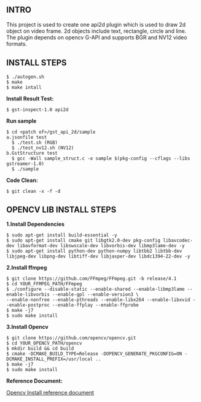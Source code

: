 INTRO
----------
This project is used to create one api2d plugin which is used to draw 2d object on video frame.
2d objects include text, rectangle, circle and line.
The plugin depends on opencv G-API and supports BGR and NV12 video formats.

INSTALL STEPS
-------------
    $ ./autogen.sh
    $ make
    $ make intall

**Install Result Test:**

    $ gst-inspect-1.0 api2d

**Run sample**

    $ cd <patch of>/gst_api_2d/sample
    a.jsonfile test
      $ ./test.sh (RGB)
      $ ./test_nv12.sh (NV12)
    b.GstStructure test
      $ gcc -Wall sample_struct.c -o sample $(pkg-config --cflags --libs gstreamer-1.0)
      $ ./sample

**Code Clean:**

    $ git clean -x -f -d

OPENCV LIB INSTALL STEPS
------------------------
**1.Install Dependencies**

    $ sudo apt-get install build-essential -y
    $ sudo apt-get install cmake git libgtk2.0-dev pkg-config libavcodec-dev libavformat-dev libswscale-dev libvorbis-dev libmp3lame-dev -y
    $ sudo apt-get install python-dev python-numpy libtbb2 libtbb-dev libjpeg-dev libpng-dev libtiff-dev libjasper-dev libdc1394-22-dev -y

**2.Install ffmpeg**

    $ git clone https://github.com/FFmpeg/FFmpeg.git -b release/4.1
    $ cd YOUR_FFMPEG_PATH/FFmpeg
    $ ./configure --disable-static --enable-shared --enable-libmp3lame --enable-libvorbis --enable-gpl --enable-version3 \
    --enable-nonfree --enable-pthreads --enable-libx264 --enable-libxvid --enable-postproc --enable-ffplay --enable-ffprobe
    $ make -j7
    $ sudo make install

**3.Install Opencv**

    $ git clone https://github.com/opencv/opencv.git
    $ cd YOUR_OPENCV_PATH/opencv
    $ mkdir build && cd build
    $ cmake -DCMAKE_BUILD_TYPE=Release -DOPENCV_GENERATE_PKGCONFIG=ON -DCMAKE_INSTALL_PREFIX=/usr/local ..
    $ make -j7
    $ sudo make install

**Reference Document:**

[Opencv Install reference document](https://docs.opencv.org/trunk/d7/d9f/tutorial_linux_install.html)
